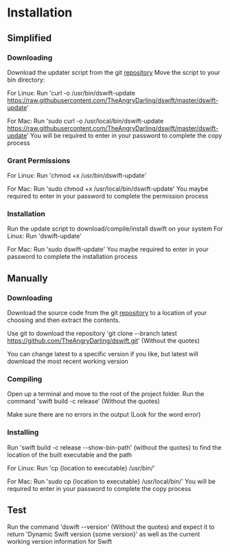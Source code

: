 # Installation

## Simplified

### Downloading

Download the updater script from the git [repository](https://raw.githubusercontent.com/TheAngryDarling/dswift/master/dswift-update) 
Move the script to your bin directory:

For Linux: Run 'curl -o /usr/bin/dswift-update https://raw.githubusercontent.com/TheAngryDarling/dswift/master/dswift-update'

For Mac: Run 'sudo curl -o /usr/local/bin/dswift-update https://raw.githubusercontent.com/TheAngryDarling/dswift/master/dswift-update' You will be required to enter in your password to complete the copy process

### Grant Permissions

For Linux: Run 'chmod +x /usr/bin/dswift-update'

For Mac: Run 'sudo chmod +x /usr/local/bin/dswift-update' You maybe required to enter in your password to complete the permission process

### Installation

Run the update script to download/compile/install dswift on your system
For Linux: Run 'dswift-update'

For Mac: Run 'sudo dswift-update' You maybe required to enter in your password to complete the installation process

## Manually

### Downloading

Download the source code from the git [repository](https://github.com/TheAngryDarling/dswift) to a location of your choosing and then extract the contents.

Use git to download the repository 'git clone --branch latest https://github.com/TheAngryDarling/dswift.git' (Without the quotes)

You can change latest to a specific version if you like, but latest will download the most recent working version

### Compiling

Open up a terminal and move to the root of the project folder.
Run the command 'swift build -c release' (Without the quotes)

Make sure there are no errors in the output (Look for the word error)

### Installing

Run 'swift build -c release --show-bin-path' (without the quotes) to find the location of the built executable and the path

For Linux: Run 'cp {location to executable} /usr/bin/'

For Mac: Run 'sudo cp {location to executable} /usr/local/bin/' You will be required to enter in your password to complete the copy process

## Test

Run the command 'dswift --version' (Without the quotes) and expect it to return 'Dynamic Swift version {some version}' as well as the current working version information for Swift

